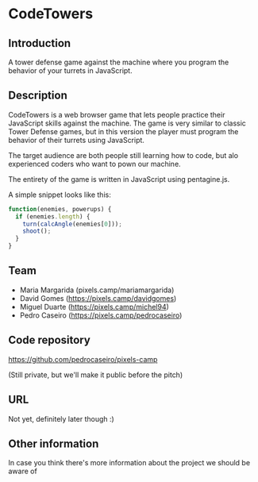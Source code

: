 # CodeTowers

## Introduction

A tower defense game against the machine where you program the behavior of your turrets in JavaScript.

## Description

CodeTowers is a web browser game that lets people practice their JavaScript skills against the machine. The game is very similar to classic Tower Defense games, but in this version the player must program the behavior of their turrets using JavaScript.

The target audience are both people still learning how to code, but alo experienced coders who want to pown our machine.

The entirety of the game is written in JavaScript using pentagine.js.

A simple snippet looks like this:

```javascript
function(enemies, powerups) {
  if (enemies.length) {
    turn(calcAngle(enemies[0]));
    shoot();
  }
}
```

## Team

 * Maria Margarida (pixels.camp/mariamargarida)
 * David Gomes (https://pixels.camp/davidgomes)
 * Miguel Duarte (https://pixels.camp/michel94)
 * Pedro Caseiro (https://pixels.camp/pedrocaseiro)

## Code repository

https://github.com/pedrocaseiro/pixels-camp

(Still private, but we'll make it public before the pitch)

## URL 

Not yet, definitely later though :)

## Other information

In case you think there's more information about the project we should be aware of
